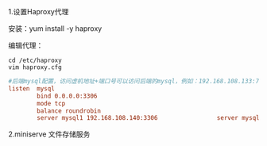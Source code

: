 1.设置Haproxy代理

安装：yum install -y haproxy

编辑代理：

```shell
cd /etc/haproxy
vim haproxy.cfg
```

```cfg
#后端mysql配置，访问虚机地址+端口号可以访问后端的mysql，例如：192.168.108.133:7306可以访问140/133的mysql数据库
listen  mysql
        bind 0.0.0.0:3306
        mode tcp
        balance roundrobin
        server mysql1 192.168.108.140:3306　　　　 			server mysql2 192.168.108.133:3306
```

2.miniserve 文件存储服务
